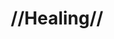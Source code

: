 ---
pid: LLB44
title: "//Healing//"
location_transcription: Port Richmond/Kensington/traffic island the el @ K+A
zipcode: '19104'
outside_phl: 
neighborhood: University City,Belmont,Parkside,Powelton Village
age: '25'
age_range: 20-29
instagram: 
image_file_name: LLB_44.jpg
proposal_transcription: I would like several colorful, monolith type objects that
  serve as both receptacles or totem for needles, or safe disposal materials.
topic: Health,Neighborhoods,Sanitation,Uplifting
topic_summary: 0, 0, 0, 0
type: Interactive,Sculpture Statue
keywords_other: 
credit: Sam Sankey
image_labels: |-
  Images/Carvings related to community history/local heroes.

  Cone shaped disposal.
twitter: 
facebook: 
permalink: "/monuments/llb44/"
layout: item-page
---